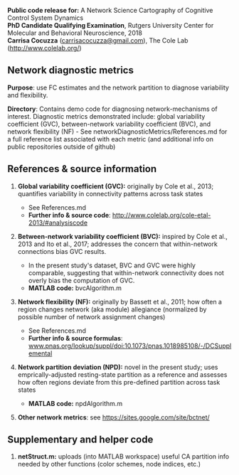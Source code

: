 **Public code release for:** A Network Science Cartography of Cognitive Control System Dynamics  
**PhD Candidate Qualifying Examination**, Rutgers University Center for Molecular and Behavioral Neuroscience, 2018  
**Carrisa Cocuzza** (carrisacocuzza@gmail.com), The Cole Lab (http://www.colelab.org/)  

## Network diagnostic metrics
**Purpose**: use FC estimates and the network partition to diagnose variability and flexibility.

**Directory**: Contains demo code for diagnosing network-mechanisms of interest. Diagnostic metrics demonstrated include: global variability coefficient (GVC), between-network variability coefficient (BVC), and network flexibility (NF)
    - See networkDiagnosticMetrics/References.md for a full reference list associated with each metric (and additional info on public repositories outside of github)

## References & source information
1. **Global variability coefficient (GVC):** originally by Cole et al., 2013; quantifies variability in connectivity patterns across task states 
    - See References.md
    - **Further info & source code**: http://www.colelab.org/cole-etal-2013/#analysiscode
    
2. **Between-network variability coefficient (BVC):** inspired by Cole et al., 2013 and Ito et al., 2017; addresses the concern that within-network connections bias GVC results.
    - In the present study's dataset, BVC and GVC were highly comparable, suggesting that within-network connectivity does not overly bias the computation of GVC.
    - **MATLAB code:** bvcAlgorithm.m

3. **Network flexibility (NF):** originally by Bassett et al., 2011; how often a region changes network (aka module) allegiance (normalized by possible number of network assignment changes) 
    - See References.md
    - **Further info & source formulas**:  www.pnas.org/lookup/suppl/doi:10.1073/pnas.1018985108/-/DCSupplemental

4. **Network partition deviation (NPD):** novel in the present study; uses emprically-adjusted resting-state partition as a reference and assesses how often regions deviate from this pre-defined partition across task states  
    - **MATLAB code:** npdAlgorithm.m 

5. **Other network metrics**: see https://sites.google.com/site/bctnet/

## Supplementary and helper code
1. **netStruct.m:** uploads (into MATLAB workspace) useful CA partition info needed by other functions (color schemes, node indices, etc.)  

